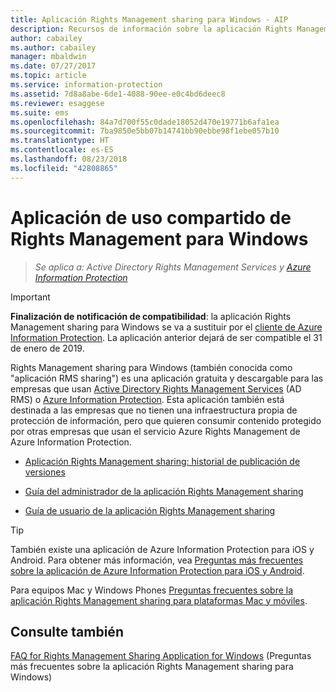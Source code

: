 ```yaml
---
title: Aplicación Rights Management sharing para Windows - AIP
description: Recursos de información sobre la aplicación Rights Management sharing para Windows. Se trata de una aplicación gratuita y descargable para organizaciones que usan Active Directory Rights Management Services (AD RMS) o Azure Information Protection, así como para las organizaciones que no tienen su propia infraestructura de protección de la información pero quieren consumir contenido protegido por otras organizaciones que usan Azure Information Protection.
author: cabailey
ms.author: cabailey
manager: mbaldwin
ms.date: 07/27/2017
ms.topic: article
ms.service: information-protection
ms.assetid: 7d8a8abe-6de1-4088-90ee-e0c4bd6deec8
ms.reviewer: esaggese
ms.suite: ems
ms.openlocfilehash: 84a7d700f55c0dade18052d470e19771b6afa1ea
ms.sourcegitcommit: 7ba9850e5bb07b14741bb90ebbe98f1ebe057b10
ms.translationtype: HT
ms.contentlocale: es-ES
ms.lasthandoff: 08/23/2018
ms.locfileid: "42808865"
---
```

# <a name="rights-management-sharing-application-for-windows"></a>Aplicación de uso compartido de Rights Management para Windows

>*Se aplica a: Active Directory Rights Management Services y [Azure Information Protection](https://azure.microsoft.com/pricing/details/information-protection)*

> [!IMPORTANT]
> **Finalización de notificación de compatibilidad**: la aplicación Rights Management sharing para Windows se va a sustituir por el [cliente de Azure Information Protection](aip-client.md). La aplicación anterior dejará de ser compatible el 31 de enero de 2019. 


Rights Management sharing para Windows (también conocida como "aplicación RMS sharing") es una aplicación gratuita y descargable para las empresas que usan [Active Directory Rights Management Services](https://technet.microsoft.com/library/cc772403.aspx) (AD RMS) o [Azure Information Protection](../what-is-information-protection.md). Esta aplicación también está destinada a las empresas que no tienen una infraestructura propia de protección de información, pero que quieren consumir contenido protegido por otras empresas que usan el servicio Azure Rights Management de Azure Information Protection.

-   [Aplicación Rights Management sharing: historial de publicación de versiones](sharing-app-version-release-history.md)

-   [Guía del administrador de la aplicación Rights Management sharing](sharing-app-admin-guide.md)

-   [Guía de usuario de la aplicación Rights Management sharing](sharing-app-user-guide.md)

> [!TIP]
> También existe una aplicación de Azure Information Protection para iOS y Android. Para obtener más información, vea [Preguntas más frecuentes sobre la aplicación de Azure Information Protection para iOS y Android](mobile-app-faq.md ).
> 
> Para equipos Mac y Windows Phones [Preguntas frecuentes sobre la aplicación Rights Management sharing para plataformas Mac y móviles](http://technet.microsoft.com/dn451248).

## <a name="see-also"></a>Consulte también
[FAQ for Rights Management Sharing Application for Windows](http://technet.microsoft.com/dn467883) (Preguntas más frecuentes sobre la aplicación Rights Management sharing para Windows)

